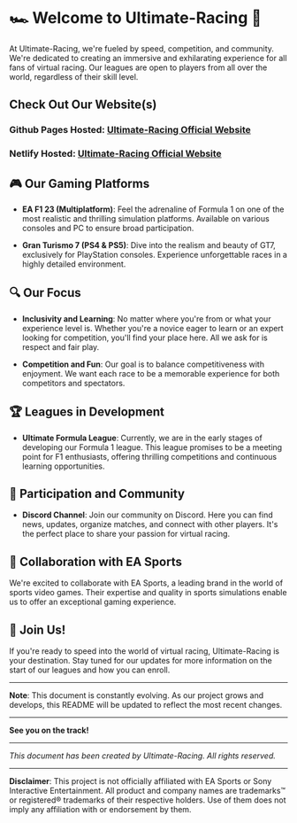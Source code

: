 # 🏎️ Welcome to Ultimate-Racing 🏁

At Ultimate-Racing, we're fueled by speed, competition, and community. We're dedicated to creating an immersive and exhilarating experience for all fans of virtual racing. Our leagues are open to players from all over the world, regardless of their skill level.

## Check Out Our Website(s)

### Github Pages Hosted: [Ultimate-Racing Official Website](https://pelusinni.github.io/Ultimate-Racing/)
### Netlify Hosted: [Ultimate-Racing Official Website](https://ultimateracing.netlify.app/)

## 🎮 Our Gaming Platforms

- **EA F1 23 (Multiplatform)**: Feel the adrenaline of Formula 1 on one of the most realistic and thrilling simulation platforms. Available on various consoles and PC to ensure broad participation.

- **Gran Turismo 7 (PS4 & PS5)**: Dive into the realism and beauty of GT7, exclusively for PlayStation consoles. Experience unforgettable races in a highly detailed environment.

## 🔍 Our Focus

- **Inclusivity and Learning**: No matter where you're from or what your experience level is. Whether you're a novice eager to learn or an expert looking for competition, you'll find your place here. All we ask for is respect and fair play.

- **Competition and Fun**: Our goal is to balance competitiveness with enjoyment. We want each race to be a memorable experience for both competitors and spectators.

## 🏆 Leagues in Development

- **Ultimate Formula League**: Currently, we are in the early stages of developing our Formula 1 league. This league promises to be a meeting point for F1 enthusiasts, offering thrilling competitions and continuous learning opportunities.

## 🤝 Participation and Community

- **Discord Channel**: Join our community on Discord. Here you can find news, updates, organize matches, and connect with other players. It's the perfect place to share your passion for virtual racing.

## 🤖 Collaboration with EA Sports

We're excited to collaborate with EA Sports, a leading brand in the world of sports video games. Their expertise and quality in sports simulations enable us to offer an exceptional gaming experience.

## 🌟 Join Us!

If you're ready to speed into the world of virtual racing, Ultimate-Racing is your destination. Stay tuned for our updates for more information on the start of our leagues and how you can enroll.

---

**Note**: This document is constantly evolving. As our project grows and develops, this README will be updated to reflect the most recent changes.

---

**See you on the track!**

---

*This document has been created by Ultimate-Racing. All rights reserved.*

---

**Disclaimer**: This project is not officially affiliated with EA Sports or Sony Interactive Entertainment. All product and company names are trademarks™ or registered® trademarks of their respective holders. Use of them does not imply any affiliation with or endorsement by them.
